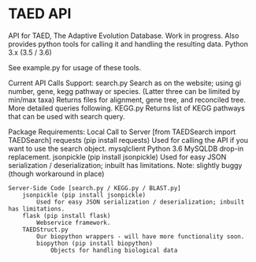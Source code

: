 # TAED API

API for TAED, The Adaptive Evolution Database. Work in progress.
Also provides python tools for calling it and handling the resulting data.
Python 3.x (3.5 / 3.6)

See example.py for usage of these tools.

Current API Calls Support:
	search.py
		Search as on the website; using gi number, gene, kegg pathway or species.
		(Latter three can be limited by min/max taxa)
		Returns files for alignment, gene tree, and reconciled tree.
		More detailed queries following.
	KEGG.py
		Returns list of KEGG pathways that can be used with search query.

Package Requirements:
	Local Call to Server [from TAEDSearch import TAEDSearch]
		requests (pip install requests)
			Used for calling the API if you want to use the search object.
		mysqlclient
			Python 3.6 MySQLDB drop-in replacement.
		jsonpickle (pip install jsonpickle)
			Used for easy JSON serialization / deserialization; inbuilt has limitations.
			Note: slightly buggy (though workaround in place)

	Server-Side Code [search.py / KEGG.py / BLAST.py]
		jsonpickle (pip install jsonpickle)
			Used for easy JSON serialization / deserialization; inbuilt has limitations.
		flask (pip install flask)
			Webservice framework.
		TAEDStruct.py
			Our biopython wrappers - will have more functionality soon.
			biopython (pip install biopython)
				Objects for handling biological data